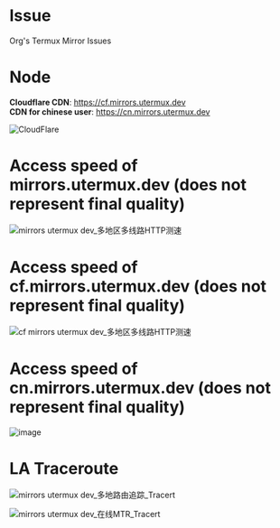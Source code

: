 # Issue
Org's Termux Mirror Issues

# Node

**Cloudflare CDN**: https://cf.mirrors.utermux.dev  
**CDN for chinese user**: https://cn.mirrors.utermux.dev

![CloudFlare](https://avatars.githubusercontent.com/u/314135?s=100&v=4)

# Access speed of mirrors.utermux.dev (does not represent final quality)

![mirrors utermux dev_多地区多线路HTTP测速](https://user-images.githubusercontent.com/57583560/173998697-00981bc3-8e90-429f-8254-75ebc195a48f.png)


# Access speed of cf.mirrors.utermux.dev (does not represent final quality)

![cf mirrors utermux dev_多地区多线路HTTP测速](https://user-images.githubusercontent.com/57583560/173998797-b299e1cd-632b-4433-bf9d-040f6bc26545.png)

# Access speed of cn.mirrors.utermux.dev (does not represent final quality)

![image](https://user-images.githubusercontent.com/57583560/179336696-2c33aac6-6ebc-437c-80e3-9b89a71f0858.png)

# LA Traceroute

![mirrors utermux dev_多地路由追踪_Tracert](https://user-images.githubusercontent.com/57583560/173998944-962112db-1fc3-44b7-9d18-3f39aae6c6b9.png)

![mirrors utermux dev_在线MTR_Tracert](https://user-images.githubusercontent.com/57583560/173999037-71b88213-fc74-4dd7-82e4-7d1ee77b8750.png)


